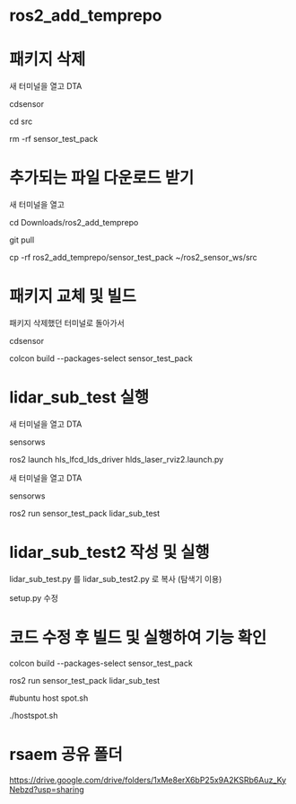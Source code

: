 # ros2_add_temprepo


# 패키지 삭제

새 터미널을 열고 DTA

cdsensor

cd src

rm -rf sensor_test_pack

# 추가되는 파일 다운로드 받기

새 터미널을 열고

cd Downloads/ros2_add_temprepo

git pull

cp -rf ros2_add_temprepo/sensor_test_pack ~/ros2_sensor_ws/src

# 패키지 교체 및 빌드

패키지 삭제했던 터미널로 돌아가서

cdsensor

colcon build --packages-select sensor_test_pack

# lidar_sub_test 실행

새 터미널을 열고 DTA

sensorws

ros2 launch hls_lfcd_lds_driver hlds_laser_rviz2.launch.py

새 터미널을 열고 DTA

sensorws

ros2 run sensor_test_pack lidar_sub_test

# lidar_sub_test2 작성 및 실행

lidar_sub_test.py 를 lidar_sub_test2.py 로 복사 (탐색기 이용)

setup.py 수정

# 코드 수정 후 빌드 및 실행하여 기능 확인

colcon build --packages-select sensor_test_pack

ros2 run sensor_test_pack lidar_sub_test

#ubuntu host spot.sh

./hostspot.sh

# rsaem 공유 폴더

https://drive.google.com/drive/folders/1xMe8erX6bP25x9A2KSRb6Auz_KyNebzd?usp=sharing








